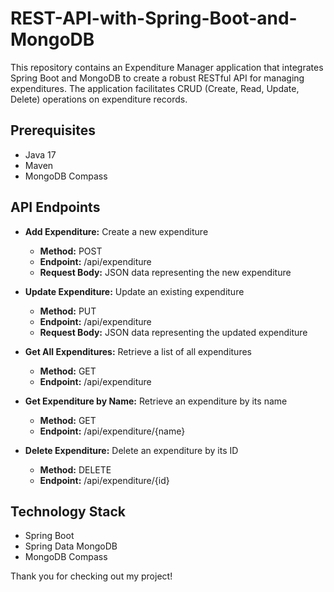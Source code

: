 # REST-API-with-Spring-Boot-and-MongoDB
This repository contains an Expenditure Manager application that integrates Spring Boot and MongoDB to create a robust RESTful API for managing expenditures. The application facilitates CRUD (Create, Read, Update, Delete) operations on expenditure records.

## Prerequisites

- Java 17
- Maven
- MongoDB Compass

## API Endpoints

- **Add Expenditure:** Create a new expenditure

  - **Method:** POST
  - **Endpoint:** /api/expenditure
  - **Request Body:** JSON data representing the new expenditure

- **Update Expenditure:** Update an existing expenditure

  - **Method:** PUT
  - **Endpoint:** /api/expenditure
  - **Request Body:** JSON data representing the updated expenditure

- **Get All Expenditures:** Retrieve a list of all expenditures

  - **Method:** GET
  - **Endpoint:** /api/expenditure

- **Get Expenditure by Name:** Retrieve an expenditure by its name

  - **Method:** GET
  - **Endpoint:** /api/expenditure/{name}

- **Delete Expenditure:** Delete an expenditure by its ID

  - **Method:** DELETE
  - **Endpoint:** /api/expenditure/{id}

## Technology Stack

- Spring Boot
- Spring Data MongoDB
- MongoDB Compass

Thank you for checking out my project!
